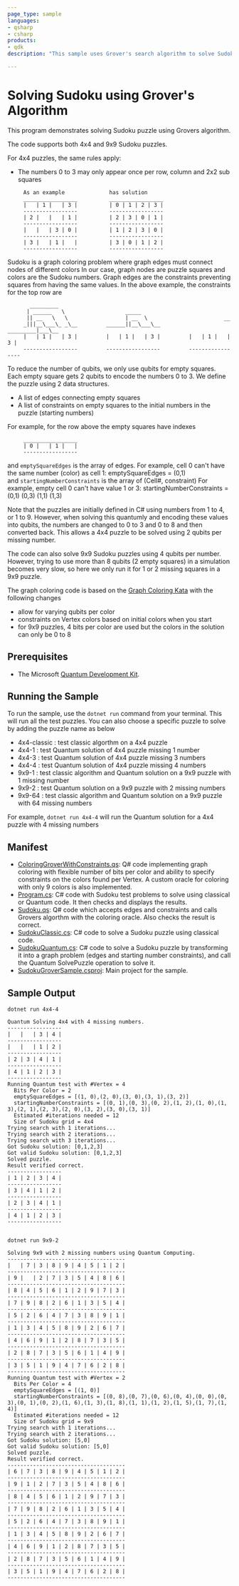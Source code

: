 ```yaml
---
page_type: sample
languages:
- qsharp
- csharp
products:
- qdk
description: "This sample uses Grover's search algorithm to solve Sudoku puzzles."

---
```


# Solving Sudoku using Grover's Algorithm


This program demonstrates solving Sudoku puzzle using Grovers algorithm.
     
The code supports both 4x4 and 9x9 Sudoku puzzles.
          
For 4x4 puzzles, the same rules apply:

- The numbers 0 to 3 may only appear once per row, column and 2x2 sub squares 
```
     As an example              has solution
     _________________          _________________
     |   | 1 |   | 3 |          | 0 | 1 | 2 | 3 |  
     -----------------          -----------------
     | 2 |   |   | 1 |          | 2 | 3 | 0 | 1 |  
     -----------------          -----------------
     |   |   | 3 | 0 |          | 1 | 2 | 3 | 0 |  
     -----------------          -----------------
     | 3 |   | 1 |   |          | 3 | 0 | 1 | 2 |  
     -----------------          -----------------
```
Sudoku is a graph coloring problem where graph edges must connect nodes of different colors
In our case, graph nodes are puzzle squares and colors are the Sudoku numbers. 
Graph edges are the constraints preventing squares from having the same values. 
In the above example, the constraints for the top row are
```
       _________
      | ______   \                   _____   
      || __   \   \                  | __  \                        __
     _|||__\___\_ _\__         ______||__\___\__          _________|___\__ 
     |   | 1 |   | 3 |         |   | 1 |   | 3 |         |   | 1 |   | 3 | 
     -----------------         -----------------         -----------------
```
To reduce the number of qubits, we only use qubits for empty squares.
Each empty square gets 2 qubits to encode the numbers 0 to 3.
We define the puzzle using 2 data structures.

- A list of edges connecting empty squares
- A list of constraints on empty squares to the initial numbers in the puzzle (starting numbers)

For example, for the row above the empty squares have indexes 
```
     _________________
     | 0 |   | 1 |   |
     -----------------
```
and `emptySquareEdges` is the array of edges. 
For example, cell 0 can't have the same number (color) as cell 1:
emptySquareEdges = (0,1)      
and `startingNumberConstraints` is the array of (Cell#, constraint) 
For example, empty cell 0 can't have value 1 or 3:
startingNumberConstraints = (0,1)  (0,3)  (1,1)  (1,3)   
     
Note that the puzzles are initially defined in C# using numbers from 1 to 4, or 1 to 9. 
However, when solving this quantumly and encoding these values into qubits, 
the numbers are changed to 0 to 3 and 0 to 8 and then converted back. 
This allows a 4x4 puzzle to be solved using 2 qubits per missing number.

The code can also solve 9x9 Sudoku puzzles using 4 qubits per number. 
However, trying to use more than 8 qubits (2 empty squares) in a simulation becomes very slow, 
so here we only run it for 1 or 2 missing squares in a 9x9 puzzle.


The graph coloring code is based on the [Graph Coloring Kata](https://github.com/microsoft/QuantumKatas/tree/master/GraphColoring) 
with the following changes

- allow for varying qubits per color
- constraints on Vertex colors based on initial colors when you start
- for 9x9 puzzles, 4 bits per color are used but the colors in the solution can only be 0 to 8

## Prerequisites ##

- The Microsoft [Quantum Development Kit](https://docs.microsoft.com/quantum/install-guide/).

## Running the Sample ##

To run the sample, use the `dotnet run` command from your terminal.
This will run all the test puzzles. 
You can also choose a specific puzzle to solve by adding the puzzle name as below
    
-   4x4-classic : test classic algorthm on a 4x4 puzzle
-   4x4-1 : test Quantum solution of 4x4 puzzle missing 1 number
-   4x4-3 : test Quantum solution of 4x4 puzzle missing 3 numbers
-   4x4-4 : test Quantum solution of 4x4 puzzle missing 4 numbers
-   9x9-1 : test classic algorithm and Quantum solution on a 
            9x9 puzzle with 1 missing number
-   9x9-2 : test Quantum solution on a 
            9x9 puzzle with 2 missing numbers
-   9x9-64   : test classic algorithm and Quantum solution on a 
            9x9 puzzle with 64 missing numbers

For example, `dotnet run 4x4-4` will run the Quantum solution for a 4x4 puzzle with 4 missing numbers

## Manifest ##

- [ColoringGroverWithConstraints.qs](ColoringGroverWithConstraints.qs): Q# code implementing graph coloring with flexible number of bits per color and ability to specify constraints on the colors found per Vertex.  A custom oracle for coloring with only 9 colors is also implemented.
- [Program.cs](Program.cs): C# code with Sudoku test problems to solve using classical or Quantum code. It then checks and displays the results.
- [Sudoku.qs](Sudoku.qs): Q# code which accepts edges and constraints and calls Grovers algorthm with the coloring oracle. Also checks the result is correct.
- [SudokuClassic.cs](SudokuClassic.cs): C# code to solve a Sudoku puzzle using classical code.
- [SudokuQuantum.cs](SudokuQuantum.cs): C# code to solve a Sudoku puzzle by transforming it into a graph problem (edges and starting number constraints), and call the Quantum SolvePuzzle operation to solve it.
- [SudokuGroverSample.csproj](SudokuGroverSample.csproj): Main project for the sample.

## Sample Output ##


    dotnet run 4x4-4

    Quantum Solving 4x4 with 4 missing numbers.
    -----------------
    |   |   | 3 | 4 |
    -----------------
    |   |   | 1 | 2 |
    -----------------
    | 2 | 3 | 4 | 1 |
    -----------------
    | 4 | 1 | 2 | 3 |
    -----------------
    Running Quantum test with #Vertex = 4
      Bits Per Color = 2
      emptySquareEdges = [(1, 0),(2, 0),(3, 0),(3, 1),(3, 2)]
      startingNumberConstraints = [(0, 1),(0, 3),(0, 2),(1, 2),(1, 0),(1, 3),(2, 1),(2, 3),(2, 0),(3, 2),(3, 0),(3, 1)]
      Estimated #iterations needed = 12
      Size of Sudoku grid = 4x4
    Trying search with 1 iterations...
    Trying search with 2 iterations...
    Trying search with 3 iterations...
    Got Sudoku solution: [0,1,2,3]
    Got valid Sudoku solution: [0,1,2,3]
    Solved puzzle.
    Result verified correct.
    -----------------
    | 1 | 2 | 3 | 4 |
    -----------------
    | 3 | 4 | 1 | 2 |
    -----------------
    | 2 | 3 | 4 | 1 |
    -----------------
    | 4 | 1 | 2 | 3 |
    -----------------
    

    dotnet run 9x9-2

    Solving 9x9 with 2 missing numbers using Quantum Computing.
    -------------------------------------
    |   | 7 | 3 | 8 | 9 | 4 | 5 | 1 | 2 |
    -------------------------------------
    | 9 |   | 2 | 7 | 3 | 5 | 4 | 8 | 6 |
    -------------------------------------
    | 8 | 4 | 5 | 6 | 1 | 2 | 9 | 7 | 3 |
    -------------------------------------
    | 7 | 9 | 8 | 2 | 6 | 1 | 3 | 5 | 4 |
    -------------------------------------
    | 5 | 2 | 6 | 4 | 7 | 3 | 8 | 9 | 1 |
    -------------------------------------
    | 1 | 3 | 4 | 5 | 8 | 9 | 2 | 6 | 7 |
    -------------------------------------
    | 4 | 6 | 9 | 1 | 2 | 8 | 7 | 3 | 5 |
    -------------------------------------
    | 2 | 8 | 7 | 3 | 5 | 6 | 1 | 4 | 9 |
    -------------------------------------
    | 3 | 5 | 1 | 9 | 4 | 7 | 6 | 2 | 8 |
    -------------------------------------
    Running Quantum test with #Vertex = 2
      Bits Per Color = 4
      emptySquareEdges = [(1, 0)]
      startingNumberConstraints = [(0, 8),(0, 7),(0, 6),(0, 4),(0, 0),(0, 3),(0, 1),(0, 2),(1, 6),(1, 3),(1, 8),(1, 1),(1, 2),(1, 5),(1, 7),(1, 4)]
      Estimated #iterations needed = 12
      Size of Sudoku grid = 9x9
    Trying search with 1 iterations...
    Trying search with 2 iterations...
    Got Sudoku solution: [5,0]
    Got valid Sudoku solution: [5,0]
    Solved puzzle.
    Result verified correct.
    -------------------------------------
    | 6 | 7 | 3 | 8 | 9 | 4 | 5 | 1 | 2 |
    -------------------------------------
    | 9 | 1 | 2 | 7 | 3 | 5 | 4 | 8 | 6 |
    -------------------------------------
    | 8 | 4 | 5 | 6 | 1 | 2 | 9 | 7 | 3 |
    -------------------------------------
    | 7 | 9 | 8 | 2 | 6 | 1 | 3 | 5 | 4 |
    -------------------------------------
    | 5 | 2 | 6 | 4 | 7 | 3 | 8 | 9 | 1 |
    -------------------------------------
    | 1 | 3 | 4 | 5 | 8 | 9 | 2 | 6 | 7 |
    -------------------------------------
    | 4 | 6 | 9 | 1 | 2 | 8 | 7 | 3 | 5 |
    -------------------------------------
    | 2 | 8 | 7 | 3 | 5 | 6 | 1 | 4 | 9 |
    -------------------------------------
    | 3 | 5 | 1 | 9 | 4 | 7 | 6 | 2 | 8 |
    -------------------------------------

